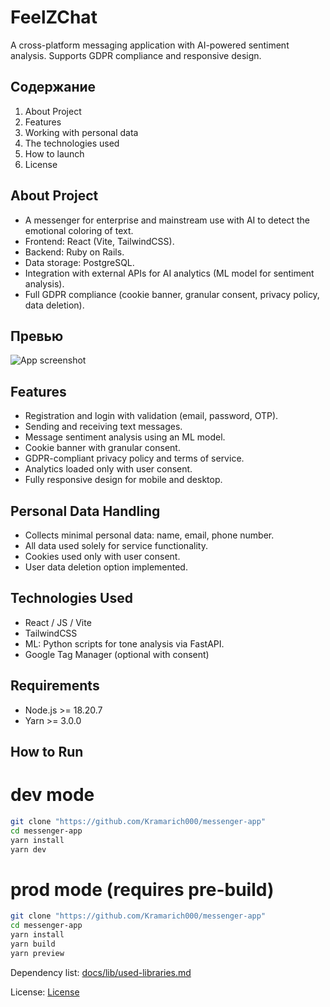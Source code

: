 # FeelZChat
A cross-platform messaging application with AI-powered sentiment analysis. Supports GDPR compliance and responsive design.

## Содержание
1. About Project
2. Features
3. Working with personal data
4. The technologies used
5. How to launch
6. License

## About Project
- A messenger for enterprise and mainstream use with AI to detect the emotional coloring of text.
- Frontend: React (Vite, TailwindCSS).
- Backend: Ruby on Rails.
- Data storage: PostgreSQL.
- Integration with external APIs for AI analytics (ML model for sentiment analysis).
- Full GDPR compliance (cookie banner, granular consent, privacy policy, data deletion).

## Превью

![App screenshot](./screenshots/main-interface.png)

## Features

- Registration and login with validation (email, password, OTP).
- Sending and receiving text messages.
- Message sentiment analysis using an ML model.
- Cookie banner with granular consent.
- GDPR-compliant privacy policy and terms of service.
- Analytics loaded only with user consent.
- Fully responsive design for mobile and desktop.

## Personal Data Handling

- Collects minimal personal data: name, email, phone number.
- All data used solely for service functionality.
- Cookies used only with user consent.
- User data deletion option implemented.

## Technologies Used

- React / JS / Vite
- TailwindCSS
- ML: Python scripts for tone analysis via FastAPI.
- Google Tag Manager (optional with consent)

## Requirements

- Node.js >= 18.20.7
- Yarn >= 3.0.0

## How to Run

# dev mode
```bash
git clone "https://github.com/Kramarich000/messenger-app"
cd messenger-app
yarn install
yarn dev
```
# prod mode (requires pre-build)
```bash
git clone "https://github.com/Kramarich000/messenger-app"
cd messenger-app
yarn install
yarn build
yarn preview
```
Dependency list: [docs/lib/used-libraries.md](./docs/lib/used-libraries.md)

License: [License](https://github.com/Kramarich000/messenger-app/blob/main/docs/en/LICENSE_EN.md)
